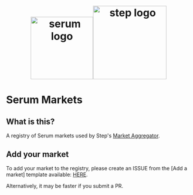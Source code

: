 <h1 align="center">
  <br>
   <img width="170" src="https://raw.githubusercontent.com/solana-labs/token-list/main/assets/mainnet/SRMuApVNdxXokk5GT7XD5cUUgXMBCoAz2LHeuAoKWRt/logo.png" alt="serum logo"/><img width="200" src="https://raw.githubusercontent.com/solana-labs/token-list/main/assets/mainnet/StepAscQoEioFxxWGnh2sLBDFp9d8rvKz2Yp39iDpyT/logo.png" alt="step logo"/>
  <br>
</h1>

# Serum Markets

## What is this?

A registry of Serum markets used by Step's [Market Aggregator](https://github.com/step-finance/solana-market-aggregator).

## Add your market

To add your market to the registry, please create an ISSUE from the [Add a market] template available: [HERE](https://github.com/step-finance/serum-markets/issues/new/choose).

Alternatively, it may be faster if you submit a PR.
